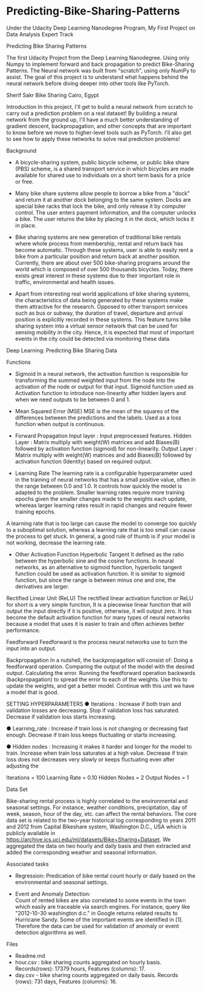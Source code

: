 # Predicting-Bike-Sharing-Patterns
Under the Udacity Deep Learning Nanodegree Program, My First Project on Data Analysis Expert Track


Predicting Bike Sharing Patterns

The first Udacity Project from the Deep Learning Nanodegree.
Using only Numpy to implement forward and back propagation to predict Bike-Sharing Patterns.
The Neural network was built from "scratch", using only NumPy to assist. 
The goal of this project is to understand what happens behind the neural network before diving deeper into other tools like PyTorch.

Sherif Sakr Bike Sharing
Cairo, Egypt

Introduction
In this project, I'll get to build a neural network from scratch to carry out a prediction problem on a real dataset! 
By building a neural network from the ground up, I'll have a much better understanding of gradient descent, backpropagation, and other concepts that are important to know before we move to higher-level tools such as PyTorch.
I'll also get to see how to apply these networks to solve real prediction problems!

Background 
- A bicycle-sharing system, public bicycle scheme, or public bike share (PBS) scheme, is a shared transport service in which bicycles are made available for shared use to individuals on a short term basis for a price or free.

- Many bike share systems allow people to borrow a bike from a "dock" and return it at another dock belonging to the same system. Docks are special bike racks that lock the bike, and only release it by computer control. The user enters payment information, and the computer unlocks a bike. The user returns the bike by placing it in the dock, which locks it in place.

- Bike sharing systems are new generation of traditional bike rentals where whole process from membership, rental and return 
back has become automatic. Through these systems, user is able to easily rent a bike from a particular position and return 
back at another position. Currently, there are about over 500 bike-sharing programs around the world which is composed of 
over 500 thousands bicycles. Today, there exists great interest in these systems due to their important role in traffic, 
environmental and health issues. 

- Apart from interesting real world applications of bike sharing systems, the characteristics of data being generated by
these systems make them attractive for the research. Opposed to other transport services such as bus or subway, the duration
of travel, departure and arrival position is explicitly recorded in these systems. This feature turns bike sharing system into
a virtual sensor network that can be used for sensing mobility in the city. Hence, it is expected that most of important
events in the city could be detected via monitoring these data.

Deep Learning: Predicting Bike Sharing Data

Functions
- Sigmoid
In a neural network, the activation function is responsible for transforming the summed weighted input from the node into the activation of the node or output for that input.
Sigmoid function used as Activation function to introduce non-linearity after hidden layers and when we need outputs to be between 0 and 1.

- Mean Squared Error (MSE)
MSE is the mean of the squares of the differences between the predictions and the labels.
Used as a loss function when output is continuous.

- Forward Propagation
Input layer : Input preprocessed features.
Hidden Layer : Matrix multiply with weight(W) matrices and add Biases(B) followed by activation function (sigmoid) for non-linearity.
Output Layer : Matrix multiply with weight(W) matrices and add Biases(B) followed by activation function (Identity) based on required output.

- Learning Rate
The learning rate is a configurable hyperparameter used in the training of neural networks that has a small positive value, often in the range between 0.0 and 1.0. It controls how quickly the model is adapted to the problem. Smaller learning rates require more training epochs given the smaller changes made to the weights each update, whereas larger learning rates result in rapid changes and require fewer training epochs.

A learning rate that is too large can cause the model to converge too quickly to a suboptimal solution, whereas a learning rate that is too small can cause the process to get stuck. In general, a good rule of thumb is if your model is not working, decrease the learning rate.

- Other Activation Function
Hyperbolic Tangent
It defined as the ratio between the hyperbolic sine and the cosine functions.
In neural networks, as an alternative to sigmoid function, hyperbolic tangent function could be used as activation function. 
It is similar to sigmoid function, but since the range is between minus one and one, the derivatives are larger.

Rectified Linear Unit (ReLU)
The rectified linear activation function or ReLU for short is a very simple function, It is a piecewise linear function that will output the input directly if it is positive, otherwise, it will output zero. It has become the default activation function for many types of neural networks because a model that uses it is easier to train and often achieves better performance.

Feedforward
Feedforward is the process neural networks use to turn the input into an output.

Backpropagation
In a nutshell, the backpropagation will consist of:
Doing a feedforward operation.
Comparing the output of the model with the desired output.
Calculating the error.
Running the feedforward operation backwards (backpropagation) to spread the error to each of the weights.
Use this to update the weights, and get a better model.
Continue with this unit we have a model that is good.

SETTING HYPERPARAMETERS
● Iterations :
Increase if both train and validation losses are decreasing.
Stop if validation loss has saturated.
Decrease if validation loss starts increasing.

● Learning_rate :
Increase if train loss is not changing or decreasing fast enough.
Decrease if train loss keeps fluctuating or starts increasing.

● Hidden nodes :
Increasing it makes it harder and longer for the model to train.
Increase when train loss saturates at a high value.
Decrease if train loss does not decreases very slowly or keeps fluctuating even after adjusting the

Iterations = 100
Learning Rate = 0.10
Hidden Nodes = 2
Output Nodes = 1


Data Set

Bike-sharing rental process is highly correlated to the environmental and seasonal settings. For instance, weather conditions,
precipitation, day of week, season, hour of the day, etc. can affect the rental behaviors.
The core data set is related to the two-year historical log corresponding to years 2011 and 2012 from Capital Bikeshare system,
Washington D.C., USA which is publicly available in https://archive.ics.uci.edu/ml/datasets/Bike+Sharing+Dataset.
We aggregated the data on two hourly and daily basis and then extracted and added the corresponding weather and seasonal information.


Associated tasks


- Regression: 
Predication of bike rental count hourly or daily based on the environmental and seasonal settings.
	
- Event and Anomaly Detection:  
Count of rented bikes are also correlated to some events in the town which easily are traceable via search engines.
For instance, query like "2012-10-30 washington d.c." in Google returns related results to Hurricane Sandy.
Some of the important events are identified in [1]. 
Therefore the data can be used for validation of anomaly or event detection algorithms as well.



Files
- Readme.md
- hour.csv : bike sharing counts aggregated on hourly basis. Records(rows): 17379 hours, Features (columns): 17.
- day.csv - bike sharing counts aggregated on daily basis. Records (rows): 731 days, Features (columns): 16.


